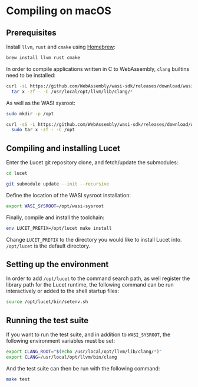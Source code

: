 # Compiling on macOS

## Prerequisites

Install `llvm`, `rust` and `cmake` using [Homebrew](https://brew.sh):

```sh
brew install llvm rust cmake
```

In order to compile applications written in C to WebAssembly, `clang` builtins need to be installed:

```sh
curl -sL https://github.com/WebAssembly/wasi-sdk/releases/download/wasi-sdk-11/libclang_rt.builtins-wasm32-wasi-11.0.tar.gz | \
  tar x -zf - -C /usr/local/opt/llvm/lib/clang/*
```

As well as the WASI sysroot:

```sh
sudo mkdir -p /opt

curl -sS -L https://github.com/WebAssembly/wasi-sdk/releases/download/wasi-sdk-11/wasi-sysroot-11.0.tar.gz | \
  sudo tar x -zf - -C /opt
```

## Compiling and installing Lucet

Enter the Lucet git repository clone, and fetch/update the submodules:

```sh
cd lucet

git submodule update --init --recursive
```

Define the location of the WASI sysroot installation:

```sh
export WASI_SYSROOT=/opt/wasi-sysroot
```

Finally, compile and install the toolchain:

```sh
env LUCET_PREFIX=/opt/lucet make install
```

Change `LUCET_PREFIX` to the directory you would like to install Lucet into. `/opt/lucet` is the default directory.

## Setting up the environment

In order to add `/opt/lucet` to the command search path, as well register the library path for the Lucet runtime, the following command can be run interactively or added to the shell startup files:

```sh
source /opt/lucet/bin/setenv.sh
```

## Running the test suite

If you want to run the test suite, and in addition to `WASI_SYSROOT`, the following environment variables must be set:

```sh
export CLANG_ROOT="$(echo /usr/local/opt/llvm/lib/clang/*)"
export CLANG=/usr/local/opt/llvm/bin/clang
```

And the test suite can then be run with the following command:

 ```sh
 make test
```
